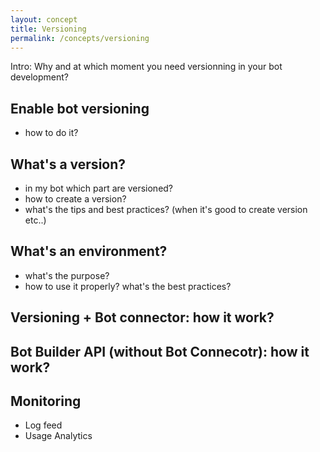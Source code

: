 ```yaml
---
layout: concept
title: Versioning
permalink: /concepts/versioning
---
```


Intro: Why and at which moment you need versionning in your bot development?

## Enable bot versioning

- how to do it?

## What's a version?

- in my bot which part are versioned?
- how to create a version?
- what's the tips and best practices? (when it's good to create version etc..)

## What's an environment?

- what's the purpose?
- how to use it properly? what's the best practices?

## Versioning + Bot connector: how it work?

## Bot Builder API (without Bot Connecotr): how it work?

## Monitoring

- Log feed
- Usage Analytics
